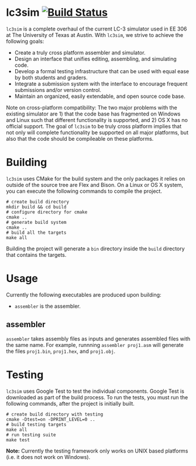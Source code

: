 # lc3sim [![Build Status](https://drone.io/github.com/chiragsakhuja/lc3sim/status.png)](https://drone.io/github.com/chiragsakhuja/lc3sim/latest)
`lc3sim` is a complete overhaul of the current LC-3 simulator used in EE 306 at
The University of Texas at Austin.  With `lc3sim`, we strive to achieve the
following goals:
* Create a truly cross platform assembler and simulator.
* Design an interface that unifies editing, assembling, and simulating code.
* Develop a formal testing infrastructure that can be used with equal ease by
  both students and graders.
* Integrate a submission system with the interface to encourage frequent
  submissions and/or version control.
* Maintain an organized, easily extendable, and open source code base.

Note on cross-platform compatibility: The two major problems with the existing
simulator are 1) that the code base has fragmented on Windows and Linux such that
different functionality is supported, and 2) OS X has no official support. The goal
of `lc3sim` to be truly cross platform implies that not only will complete
functionality be supported on all major platforms, but also that the code should
be compileable on these platforms.


# Building
`lc3sim` uses CMake for the build system and the only packages it relies
on outside of the source tree are Flex and Bison. On a Linux or OS X
system, you can execute the following commands to compile the project.

```
# create build directory
mkdir build && cd build
# configure directory for cmake
cmake ..
# generate build system
cmake ..
# build all the targets
make all
```

Building the project will generate a `bin` directory inside the `build`
directory that contains the targets.

# Usage
Currently the following executables are produced upon building:
* `assembler` is the assembler.

## assembler
`assembler` takes assembly files as inputs and generates assembled files with the
same name. For example, runnning `assembler proj1.asm` will generate the files
`proj1.bin`, `proj1.hex`, and `proj1.obj`.

# Testing
`lc3sim` uses Google Test to test the individual components. Google Test
is downloaded as part of the build process. To run the tests, you must
run the following commands, after the project is initially built.
```
# create build directory with testing
cmake -Dtest=on -DPRINT_LEVEL=0 ..
# build testing targets
make all
# run testing suite
make test
```
**Note:** Currently the testing framework only works on UNIX based
platforms (i.e. it does not work on Windows).
